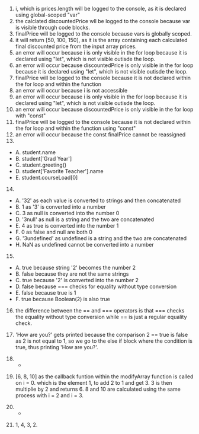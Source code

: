 1. i, which is prices.length will be logged to the console, as it is declared using global-scoped "var"
2. the calclated discountedPrice wll be logged to the console because var is visible through code blocks.
3. finalPrice will be logged to the console because vars is globally scoped.
4. it will return [50, 100, 150], as it is the array containing each calculated final discounted price from the input array prices.
5. an error will occur because i is only visible in the for loop because it is declared using "let", which is not visible outisde the loop.
6. an error will occur because discountedPrice is only visible in the for loop because it is declared using "let", which is not visible outisde the loop.
7. finalPrice will be logged to the console because it is not declared within the for loop and within the function
8. an error will occur because i is not accessible 
9. an error will occur because i is only visible in the for loop because it is declared using "let", which is not visible outisde the loop.
10. an error will occur because discountedPrice is only visible in the for loop with "const"
11. finalPrice will be logged to the console because it is not declared within the for loop and within the function using "const"
12. an error will occur because the const finalPrice cannot be reassigned
13.
  - A. student.name
  - B. student['Grad Year']
  - C. student.greeting()
  - D. student['Favorite Teacher'].name
  - E. student.courseLoad[0]
14.
  - A. '32' as each value is converted to strings and then concatenated 
  - B. 1 as '3' is converted into a number
  - C. 3 as null is converted into the number 0
  - D. '3null' as null is a string and the two are concatenated
  - E. 4 as true is converted into the number 1
  - F. 0 as false and null are both 0
  - G. '3undefined' as undefined is a string and the two are concatenated
  - H. NaN as undefined cannot be converted into a number
15.
  - A. true because string '2' becomes the number 2
  - B. false because they are not the same strings
  - C. true because '2' is converted into the number 2
  - D. false because === checks for equality without type conversion
  - E. false because true is 1 
  - F. true because Boolean(2) is also true
16. the difference between the == and === operators is that === checks the equality without type conversion while == is just a regular equality check.


17. 'How are you?' gets printed because the comparison 2 == true is false as 2 is not equal to 1, so we go to the else if block where the condition is true, thus printing 'How are you?'.
18. *
19. [6, 8, 10] as the callback funtion within the modifyArray function is called on i = 0. which is the element 1, to add 2 to 1 and get 3. 3 is then multiplie by 2 and returns 6. 8 and 10 are calculated using the same process with i = 2 and i = 3.
20. *
21. 1, 4, 3, 2.
